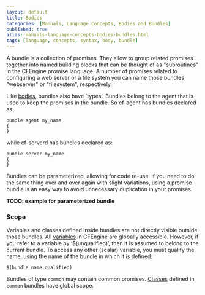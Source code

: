 ```yaml
---
layout: default
title: Bodies
categories: [Manuals, Language Concepts, Bodies and Bundles]
published: true
alias: manuals-language-concepts-bodies-bundles.html
tags: [language, concepts, syntax, body, bundle]
---
```


A bundle is a collection of promises. They allow to group related promises together into named building blocks that can be thought of as "subroutines" in the CFEngine promise language. A number of promises related to configuring a web server or a file system you can name those bundles "webserver" or "filesystem", respectively.

Like [bodies](manuals-language-concepts-bodies.html), bundles also have `types'. Bundles belong to the agent that is used to keep the promises in the bundle. So cf-agent has bundles declared as:

    bundle agent my_name
    {
    }

while cf-serverd has bundles declared as:

    bundle server my_name
    {
    }

Bundles can be parameterized, allowing for code re-use. If you need to do the same thing over and over again with slight variations, using a promise bundle is an easy way to avoid unnecessary duplication in your promises.

**TODO: example for parameterized bundle**

### Scope

Variables and classes defined inside bundles are not directly visible outside those bundles. All [variables](manuals-language-concepts-variables.html) in CFEngine are globally accessible. However, if you refer to a variable by ‘$(unqualified)’, then it is assumed to belong to the current bundle. To access any other (scalar) variable, you must qualify the name, using the name of the bundle in which it is defined:

    $(bundle_name.qualified)

Bundles of type `common` may contain common promises. [Classes](manuals-language-concepts-classes.html) defined in `common` bundles have global scope.
